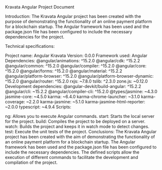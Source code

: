 Kravata Angular Project Document

Introduction:
The Kravata Angular project has been created with the purpose of demonstrating the functionality of an online payment platform for a blockchain startup. The Angular framework has been used and the package.json file has been configured to include the necessary dependencies for the project.

Technical specifications:

Project name: Angular Kravata
Version: 0.0.0
Framework used: Angular
Dependencies:
@angular/animations: ^15.2.0
@angular/cdk: ^15.2.2
@angular/common: ^15.2.0
@angular/compiler: ^15.2.0
@angular/core: ^15.2.0
@angular/forms: ^15.2.0
@angular/material: ^15.2.2
@angular/platform-browser: ^15.2.0
@angular/platform-browser-dynamic: ^15.2.0
@angular/router: ^15.2.0
rxjs: ~7.8.0
tslib: ^2.3.0
zone.js: ~0.12.0
Development dependencies:
@angular-devkit/build-angular: ^15.2.2
@angular/cli: ~15.2.2
@angular/compiler-cli: ^15.2.0
@types/jasmine: ~4.3.0
jasmine-core: ~4.5.0
karma: ~6.4.0
karma-chrome-launcher: ~3.1.0
karma-coverage: ~2.2.0
karma-jasmine: ~5.1.0
karma-jasmine-html-reporter: ~2.0.0
typescript: ~4.9.4
Scripts:

ng: Allows you to execute Angular commands.
start: Starts the local server for the project.
build: Compiles the project to be deployed on a server.
watch: Builds the project and keeps it in watch mode to detect changes.
test: Execute the unit tests of the project.
Conclusions:
The Kravata Angular project has been created with the aim of demonstrating the functionality of an online payment platform for a blockchain startup. The Angular framework has been used and the package.json file has been configured to include the necessary dependencies. The defined scripts allow the execution of different commands to facilitate the development and compilation of the project.
